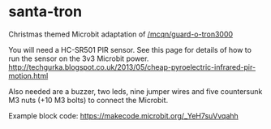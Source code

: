 # santa-tron
Christmas themed Microbit adaptation of [/mcqn/guard-o-tron3000](https://github.com/mcqn/guard-o-tron3000)

You will need a HC-SR501 PIR sensor. See this page for details of how to run the sensor on the 3v3 Microbit power.
http://techgurka.blogspot.co.uk/2013/05/cheap-pyroelectric-infrared-pir-motion.html

Also needed are a buzzer, two leds, nine jumper wires and five countersunk M3 nuts (+10 M3 bolts) to connect the Microbit.

Example block code: https://makecode.microbit.org/_YeH7suVvqahh

